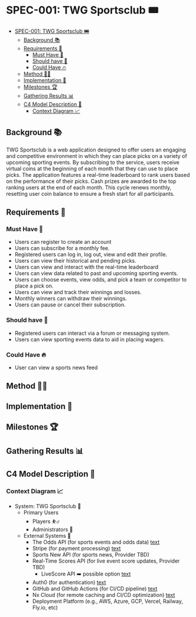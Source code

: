 # SPEC-001: TWG Sportsclub 🎟️

- [SPEC-001: TWG Sportsclub 🎟️](#spec-001-twg-sportsclub-️)
  - [Background 📚](#background-)
  - [Requirements 📝](#requirements-)
    - [Must Have 📌](#must-have-)
    - [Should have 🤔](#should-have-)
    - [Could Have 🔥](#could-have-)
  - [Method 👨‍🔧](#method-)
  - [Implementation 🔧](#implementation-)
  - [Milestones 🏆](#milestones-)
  - [Gathering Results 📊](#gathering-results-)
  - [C4 Model Description 📝](#c4-model-description-)
    - [Context Diagram 📈](#context-diagram-)

## Background 📚

TWG Sportsclub is a web application designed to offer users an engaging and competitive environment in which they can place picks on a variety of upcoming sporting events. By subscribing to the service, users receive virtual coins at the beginning of each month that they can use to place picks. The application features a real-time leaderboard to rank users based on the performance of their picks. Cash prizes are awarded to the top ranking users at the end of each month. This cycle renews monthly, resetting user coin balance to ensure a fresh start for all participants.

## Requirements 📝

### Must Have 📌

- Users can register to create an account
- Users can subscribe for a monthly fee.
- Registered users can log in, log out, view and edit their profile.
- Users can view their historical and pending picks.
- Users can view and interact with the real-time leaderboard
- Users can view data related to past and upcoming sporting events.
- Users can choose events, view odds, and pick a team or competitor to place a pick on.
- Users can view and track their winnings and losses.
- Monthly winners can withdraw their winnings.
- Users can pause or cancel their subscription.

### Should have 🤔

- Registered users can interact via a forum or messaging system.
- Users can view sporting events data to aid in placing wagers.

### Could Have 🔥

- User can view a sports news feed

## Method 👨‍🔧

## Implementation 🔧

## Milestones 🏆

## Gathering Results 📊

## C4 Model Description 📝

### Context Diagram 📈

- System: TWG Sportsclub 🏅
  - Primary Users
    - Players ⛹️‍♂️
    - Administrators 👮
  - External Systems 🧮
    - The Odds API (for sports events and odds data) [text](https://the-odds-api.com/)
    - Stripe (for payment processing) [text](https://docs.stripe.com/api)
    - Sports New API (for sports news, Provider TBD)
    - Real-Time Scores API (for live event score updates, Provider TBD)
      - LiveScore API ➡️ possible option [text](https://rapidapi.com/apidojo/api/livescore6)
    - Auth0 (for authentication) [text](https://auth0.com/docs)
    - GitHub and GitHub Actions (for CI/CD pipeline) [text](https://docs.github.com/en/actions)
    - Nx Cloud (for remote caching and CI/CD optimization) [text](https://nx.app/)
    - Deployment Platform (e.g., AWS, Azure, GCP, Vercel, Railway, Fly.io, etc)
